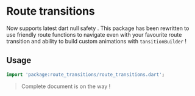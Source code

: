 # Route transitions

Now supports latest dart null safety . This package has been rewritten to use friendly route functions to navigate even with your favourite route transition and ability to build custom animations with `tansitionBuilder` !

## Usage

```dart
import 'package:route_transitions/route_transitions.dart';
```

> Complete document is on the way !
